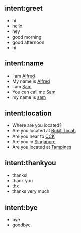 ## intent:greet
- hi
- hello
- hey
- good morning
- good afternoon
- hi

## intent:name
- I am [Alfred](name)
- My name is [Alfred](name)
- I am [Sam](name)
- You can call me [Sam](name)
- my name is [sam](name)

## intent:location
- Where are you located?
- Are you located at [Bukit Timah](location)
- Are you near to [CCK](location)
- Are you in [Singapore](location)
- Are you located at [Tampines](location)

## intent:thankyou
- thanks!
- thank you
- thx
- thanks very much

## intent:bye
- bye
- goodbye

